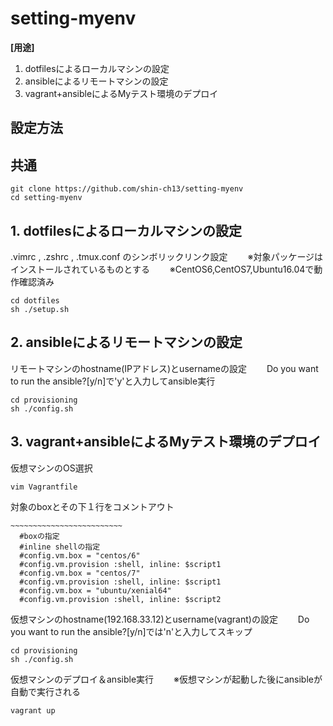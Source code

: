 # setting-myenv
**[用途]**
1. dotfilesによるローカルマシンの設定
2. ansibleによるリモートマシンの設定
3. vagrant+ansibleによるMyテスト環境のデプロイ

## 設定方法

## 共通

```
git clone https://github.com/shin-ch13/setting-myenv
cd setting-myenv
```

## 1. dotfilesによるローカルマシンの設定

.vimrc , .zshrc , .tmux.conf のシンボリックリンク設定　　
※対象パッケージはインストールされているものとする　　
※CentOS6,CentOS7,Ubuntu16.04で動作確認済み　　

```
cd dotfiles
sh ./setup.sh
```

## 2. ansibleによるリモートマシンの設定

リモートマシンのhostname(IPアドレス)とusernameの設定　　
Do you want to run the ansible?[y/n]で'y'と入力してansible実行　　

```
cd provisioning
sh ./config.sh
```

## 3. vagrant+ansibleによるMyテスト環境のデプロイ

仮想マシンのOS選択　　

```
vim Vagrantfile
```

対象のboxとその下１行をコメントアウト　　

```Vagrantfile
~~~~~~~~~~~~~~~~~~~~~~~~~
  #boxの指定
  #inline shellの指定
  #config.vm.box = "centos/6"
  #config.vm.provision :shell, inline: $script1
  #config.vm.box = "centos/7"
  #config.vm.provision :shell, inline: $script1
  #config.vm.box = "ubuntu/xenial64"
  #config.vm.provision :shell, inline: $script2
```

仮想マシンのhostname(192.168.33.12)とusername(vagrant)の設定　　
Do you want to run the ansible?[y/n]では'n'と入力してスキップ　　

```
cd provisioning
sh ./config.sh
```

仮想マシンのデプロイ＆ansible実行　　
※仮想マシンが起動した後にansibleが自動で実行される　　

```
vagrant up
```

